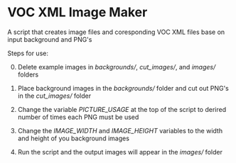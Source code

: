 # VOC XML Image Maker
A script that creates image files and coresponding VOC XML files base on input background and PNG's

Steps for use:

0. Delete example images in *backgrounds/*, *cut_images/*, and *images/* folders

1. Place background images in the *backgrounds/* folder and cut out PNG's in the *cut_images/* folder

2. Change the variable *PICTURE_USAGE* at the top of the script to derired number of times each PNG must be used

3. Change the *IMAGE_WIDTH* and *IMAGE_HEIGHT* variables to the width and height of you background images

4. Run the script and the output images will appear in the *images/* folder
